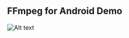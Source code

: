 ## FFmpeg for Android Demo
![Alt text](https://raw.githubusercontent.com/noiary/FFmpeg/master/screenshots/img.jpeg)